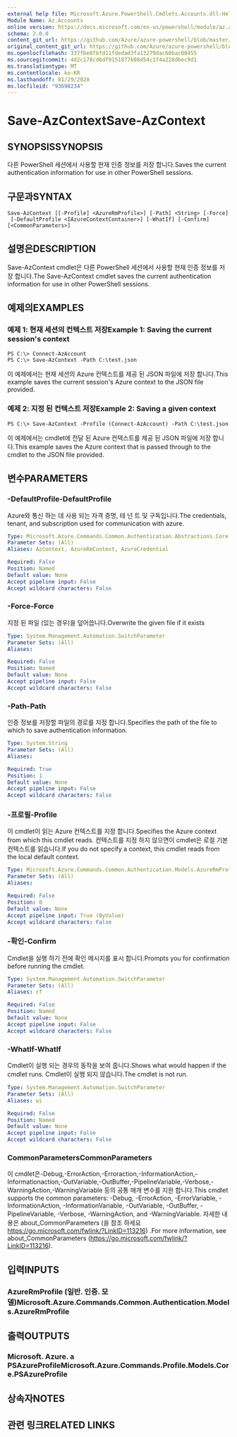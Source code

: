 ```yaml
---
external help file: Microsoft.Azure.PowerShell.Cmdlets.Accounts.dll-Help.xml
Module Name: Az.Accounts
online version: https://docs.microsoft.com/en-us/powershell/module/az.accounts/save-azcontext
schema: 2.0.0
content_git_url: https://github.com/Azure/azure-powershell/blob/master/src/Accounts/Accounts/help/Save-AzContext.md
original_content_git_url: https://github.com/Azure/azure-powershell/blob/master/src/Accounts/Accounts/help/Save-AzContext.md
ms.openlocfilehash: 337fbe8fbfd11fdedad3fa13279dac60bac08455
ms.sourcegitcommit: 4d2c178cd6df9151877b08d54c1f4a228dbec9d1
ms.translationtype: MT
ms.contentlocale: ko-KR
ms.lasthandoff: 01/29/2020
ms.locfileid: "93698234"
---
```

# <span data-ttu-id="ca8cf-101">Save-AzContext</span><span class="sxs-lookup"><span data-stu-id="ca8cf-101">Save-AzContext</span></span>

## <span data-ttu-id="ca8cf-102">SYNOPSIS</span><span class="sxs-lookup"><span data-stu-id="ca8cf-102">SYNOPSIS</span></span>
<span data-ttu-id="ca8cf-103">다른 PowerShell 세션에서 사용할 현재 인증 정보를 저장 합니다.</span><span class="sxs-lookup"><span data-stu-id="ca8cf-103">Saves the current authentication information for use in other PowerShell sessions.</span></span>

## <span data-ttu-id="ca8cf-104">구문과</span><span class="sxs-lookup"><span data-stu-id="ca8cf-104">SYNTAX</span></span>

```
Save-AzContext [[-Profile] <AzureRmProfile>] [-Path] <String> [-Force]
 [-DefaultProfile <IAzureContextContainer>] [-WhatIf] [-Confirm] [<CommonParameters>]
```

## <span data-ttu-id="ca8cf-105">설명은</span><span class="sxs-lookup"><span data-stu-id="ca8cf-105">DESCRIPTION</span></span>
<span data-ttu-id="ca8cf-106">Save-AzContext cmdlet은 다른 PowerShell 세션에서 사용할 현재 인증 정보를 저장 합니다.</span><span class="sxs-lookup"><span data-stu-id="ca8cf-106">The Save-AzContext cmdlet saves the current authentication information for use in other PowerShell sessions.</span></span>

## <span data-ttu-id="ca8cf-107">예제의</span><span class="sxs-lookup"><span data-stu-id="ca8cf-107">EXAMPLES</span></span>

### <span data-ttu-id="ca8cf-108">예제 1: 현재 세션의 컨텍스트 저장</span><span class="sxs-lookup"><span data-stu-id="ca8cf-108">Example 1: Saving the current session's context</span></span>
```
PS C:\> Connect-AzAccount
PS C:\> Save-AzContext -Path C:\test.json
```

<span data-ttu-id="ca8cf-109">이 예제에서는 현재 세션의 Azure 컨텍스트를 제공 된 JSON 파일에 저장 합니다.</span><span class="sxs-lookup"><span data-stu-id="ca8cf-109">This example saves the current session's Azure context to the JSON file provided.</span></span>

### <span data-ttu-id="ca8cf-110">예제 2: 지정 된 컨텍스트 저장</span><span class="sxs-lookup"><span data-stu-id="ca8cf-110">Example 2: Saving a given context</span></span>
```
PS C:\> Save-AzContext -Profile (Connect-AzAccount) -Path C:\test.json
```

<span data-ttu-id="ca8cf-111">이 예제에서는 cmdlet에 전달 된 Azure 컨텍스트를 제공 된 JSON 파일에 저장 합니다.</span><span class="sxs-lookup"><span data-stu-id="ca8cf-111">This example saves the Azure context that is passed through to the cmdlet to the JSON file provided.</span></span>

## <span data-ttu-id="ca8cf-112">변수</span><span class="sxs-lookup"><span data-stu-id="ca8cf-112">PARAMETERS</span></span>

### <span data-ttu-id="ca8cf-113">-DefaultProfile</span><span class="sxs-lookup"><span data-stu-id="ca8cf-113">-DefaultProfile</span></span>
<span data-ttu-id="ca8cf-114">Azure와 통신 하는 데 사용 되는 자격 증명, 테 넌 트 및 구독입니다.</span><span class="sxs-lookup"><span data-stu-id="ca8cf-114">The credentials, tenant, and subscription used for communication with azure.</span></span>

```yaml
Type: Microsoft.Azure.Commands.Common.Authentication.Abstractions.Core.IAzureContextContainer
Parameter Sets: (All)
Aliases: AzContext, AzureRmContext, AzureCredential

Required: False
Position: Named
Default value: None
Accept pipeline input: False
Accept wildcard characters: False
```

### <span data-ttu-id="ca8cf-115">-Force</span><span class="sxs-lookup"><span data-stu-id="ca8cf-115">-Force</span></span>
<span data-ttu-id="ca8cf-116">지정 된 파일 (있는 경우)을 덮어씁니다.</span><span class="sxs-lookup"><span data-stu-id="ca8cf-116">Overwrite the given file if it exists</span></span>

```yaml
Type: System.Management.Automation.SwitchParameter
Parameter Sets: (All)
Aliases:

Required: False
Position: Named
Default value: None
Accept pipeline input: False
Accept wildcard characters: False
```

### <span data-ttu-id="ca8cf-117">-Path</span><span class="sxs-lookup"><span data-stu-id="ca8cf-117">-Path</span></span>
<span data-ttu-id="ca8cf-118">인증 정보를 저장할 파일의 경로를 지정 합니다.</span><span class="sxs-lookup"><span data-stu-id="ca8cf-118">Specifies the path of the file to which to save authentication information.</span></span>

```yaml
Type: System.String
Parameter Sets: (All)
Aliases:

Required: True
Position: 1
Default value: None
Accept pipeline input: False
Accept wildcard characters: False
```

### <span data-ttu-id="ca8cf-119">-프로필</span><span class="sxs-lookup"><span data-stu-id="ca8cf-119">-Profile</span></span>
<span data-ttu-id="ca8cf-120">이 cmdlet이 읽는 Azure 컨텍스트를 지정 합니다.</span><span class="sxs-lookup"><span data-stu-id="ca8cf-120">Specifies the Azure context from which this cmdlet reads.</span></span>
<span data-ttu-id="ca8cf-121">컨텍스트를 지정 하지 않으면이 cmdlet은 로컬 기본 컨텍스트를 읽습니다.</span><span class="sxs-lookup"><span data-stu-id="ca8cf-121">If you do not specify a context, this cmdlet reads from the local default context.</span></span>

```yaml
Type: Microsoft.Azure.Commands.Common.Authentication.Models.AzureRmProfile
Parameter Sets: (All)
Aliases:

Required: False
Position: 0
Default value: None
Accept pipeline input: True (ByValue)
Accept wildcard characters: False
```

### <span data-ttu-id="ca8cf-122">-확인</span><span class="sxs-lookup"><span data-stu-id="ca8cf-122">-Confirm</span></span>
<span data-ttu-id="ca8cf-123">Cmdlet을 실행 하기 전에 확인 메시지를 표시 합니다.</span><span class="sxs-lookup"><span data-stu-id="ca8cf-123">Prompts you for confirmation before running the cmdlet.</span></span>

```yaml
Type: System.Management.Automation.SwitchParameter
Parameter Sets: (All)
Aliases: cf

Required: False
Position: Named
Default value: None
Accept pipeline input: False
Accept wildcard characters: False
```

### <span data-ttu-id="ca8cf-124">-WhatIf</span><span class="sxs-lookup"><span data-stu-id="ca8cf-124">-WhatIf</span></span>
<span data-ttu-id="ca8cf-125">Cmdlet이 실행 되는 경우의 동작을 보여 줍니다.</span><span class="sxs-lookup"><span data-stu-id="ca8cf-125">Shows what would happen if the cmdlet runs.</span></span>
<span data-ttu-id="ca8cf-126">Cmdlet이 실행 되지 않습니다.</span><span class="sxs-lookup"><span data-stu-id="ca8cf-126">The cmdlet is not run.</span></span>

```yaml
Type: System.Management.Automation.SwitchParameter
Parameter Sets: (All)
Aliases: wi

Required: False
Position: Named
Default value: None
Accept pipeline input: False
Accept wildcard characters: False
```

### <span data-ttu-id="ca8cf-127">CommonParameters</span><span class="sxs-lookup"><span data-stu-id="ca8cf-127">CommonParameters</span></span>
<span data-ttu-id="ca8cf-128">이 cmdlet은-Debug,-ErrorAction,-Erroraction,-InformationAction,-Informationaction,-OutVariable,-OutBuffer,-PipelineVariable,-Verbose,-WarningAction,-WarningVariable 등의 공통 매개 변수를 지원 합니다.</span><span class="sxs-lookup"><span data-stu-id="ca8cf-128">This cmdlet supports the common parameters: -Debug, -ErrorAction, -ErrorVariable, -InformationAction, -InformationVariable, -OutVariable, -OutBuffer, -PipelineVariable, -Verbose, -WarningAction, and -WarningVariable.</span></span> <span data-ttu-id="ca8cf-129">자세한 내용은 about_CommonParameters (을 참조 하세요 https://go.microsoft.com/fwlink/?LinkID=113216) .</span><span class="sxs-lookup"><span data-stu-id="ca8cf-129">For more information, see about_CommonParameters (https://go.microsoft.com/fwlink/?LinkID=113216).</span></span>

## <span data-ttu-id="ca8cf-130">입력</span><span class="sxs-lookup"><span data-stu-id="ca8cf-130">INPUTS</span></span>

### <span data-ttu-id="ca8cf-131">AzureRmProfile (일반. 인증. 모델)</span><span class="sxs-lookup"><span data-stu-id="ca8cf-131">Microsoft.Azure.Commands.Common.Authentication.Models.AzureRmProfile</span></span>

## <span data-ttu-id="ca8cf-132">출력</span><span class="sxs-lookup"><span data-stu-id="ca8cf-132">OUTPUTS</span></span>

### <span data-ttu-id="ca8cf-133">Microsoft. Azure. a PSAzureProfile</span><span class="sxs-lookup"><span data-stu-id="ca8cf-133">Microsoft.Azure.Commands.Profile.Models.Core.PSAzureProfile</span></span>

## <span data-ttu-id="ca8cf-134">상속자</span><span class="sxs-lookup"><span data-stu-id="ca8cf-134">NOTES</span></span>

## <span data-ttu-id="ca8cf-135">관련 링크</span><span class="sxs-lookup"><span data-stu-id="ca8cf-135">RELATED LINKS</span></span>
